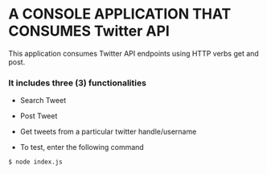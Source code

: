 # A CONSOLE APPLICATION THAT CONSUMES Twitter API 
This application consumes Twitter API endpoints using HTTP verbs get and post.

### It includes three (3) functionalities
- Search Tweet
- Post Tweet
- Get tweets from a particular twitter handle/username

- To test, enter the following command
```sh
$ node index.js
```
